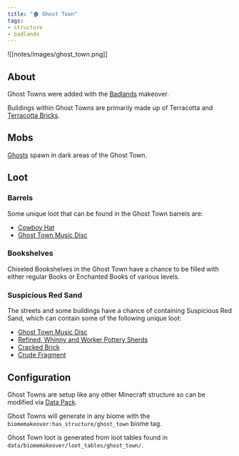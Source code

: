 ```yaml
---
title: "🏚️ Ghost Town"
tags:
- structure
- badlands
---
```


![[notes/images/ghost_town.png]]
## About

Ghost Towns were added with the [Badlands](notes/makeover/badlands) makeover.  

Buildings within Ghost Towns are primarily made up of Terracotta and [Terracotta Bricks](notes/block/terracotta_bricks).

## Mobs
[Ghosts](notes/mob/ghost) spawn in dark areas of the Ghost Town. 

## Loot

### Barrels
Some unique loot that can be found in the Ghost Town barrels are:
- [Cowboy Hat](notes/item/cowboy_hat)
- [Ghost Town Music Disc](notes/item/discs)

### Bookshelves
Chiseled Bookshelves in the Ghost Town have a chance to be filled with either regular Books or Enchanted  Books of various levels.

### Suspicious Red Sand
The streets and some buildings have a chance of containing Suspicious Red Sand, which can contain some of the following unique loot:
- [Ghost Town Music Disc](notes/item/discs)
- [Refined, Whinny and Worker Pottery Sherds](notes/item/pottery_sherds)
- [Cracked Brick](notes/item/cracked_brick)
- [Crude Fragment](notes/item/crude_fragment)


## Configuration

Ghost Towns are setup like any other Minecraft structure so can be modified via [Data Pack](notes/config/datapack). 

Ghost Towns will generate in any biome with the `biomemakeover:has_structure/ghost_town` biome tag.

Ghost Town loot is generated from  loot tables found in `data/biomemakeover/loot_tables/ghost_town/`.